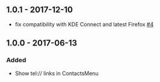 ## 1.0.1 - 2017-12-10
- fix compatibility with KDE Connect and latest Firefox
  [#4](https://github.com/georgehrke/telephoneprovider/issues/4)

## 1.0.0 - 2017-06-13
### Added
- Show tel:// links in ContactsMenu
